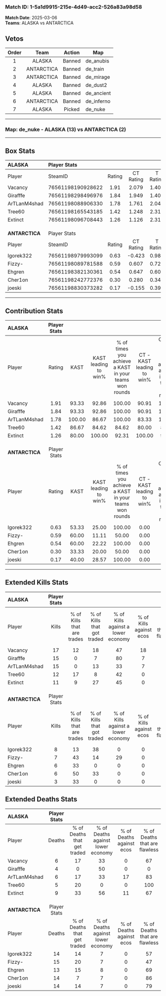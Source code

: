 ### Match ID: 1-5a1d9915-215e-4d49-acc2-526a83a98d58  
**Match Date**: 2025-03-06  
**Teams**: ALASKA vs ANTARCTICA  

## Vetos  

| Order | Team | Action | Map |
| :---: | :--: | :----: | --- |
| 1 | ALASKA | Banned | de_anubis |
| 2 | ANTARCTICA | Banned | de_train |
| 3 | ANTARCTICA | Banned | de_mirage |
| 4 | ALASKA | Banned | de_dust2 |
| 5 | ALASKA | Banned | de_ancient |
| 6 | ANTARCTICA | Banned | de_inferno |
| 7 | ALASKA | Picked | de_nuke |

---  

### **Map**: de_nuke - ALASKA (13) vs ANTARCTICA (2)  
---  

## Box Stats  

| **ALASKA**     | Player Stats      |        |           |          |        |       |       |         |        |      |     |
| :- | :- | :-: | :-: | :-: | :-: | :-: | :-: | :-: | :-: | :-: | :-: |
| Player         | SteamID           | Rating | CT Rating | T Rating |  KAST  |  ADR  | Kills | Assists | Deaths | K/D  | HS% |
| Vacancy        | 76561198190928622 |  1.91  |   2.079   |  1.403   | 93.33  | 116.4 |  17   |    4    |   6    | 2.83 | 29  |
| Girafffe       | 76561198298496976 |  1.84  |   1.949   |  1.402   | 93.33  | 106.8 |  15   |    5    |   4    | 3.75 | 66  |
| ArTLanM4shad   | 76561198088906330 |  1.78  |   1.761   |  2.045   | 100.00 | 98.9  |  15   |    3    |   6    | 2.50 | 53  |
| Tree60         | 76561198165543185 |  1.42  |   1.248   |  2.310   | 86.67  | 67.7  |  12   |    0    |   5    | 2.40 | 41  |
| Extinct        | 76561198096708443 |  1.26  |   1.126   |  2.312   | 80.00  | 82.1  |  11   |    5    |   9    | 1.22 | 72  |
|                |                   |        |           |          |        |       |       |         |        |      |     |
|                |                   |        |           |          |        |       |       |         |        |      |     |
|                |                   |        |           |          |        |       |       |         |        |      |     |
| **ANTARCTICA** | Player Stats      |        |           |          |        |       |       |         |        |      |     |
| Player         | SteamID           | Rating | CT Rating | T Rating |  KAST  |  ADR  | Kills | Assists | Deaths | K/D  | HS% |
| Igorek322      | 76561198979993099 |  0.63  |  -0.423   |  0.986   | 53.33  | 66.3  |   8   |    1    |   14   | 0.57 | 87  |
| Fizzy-         | 76561198089781588 |  0.59  |   0.607   |  0.722   | 60.00  | 62.3  |   7   |    3    |   15   | 0.47 | 71  |
| Ehgren         | 76561198382130361 |  0.54  |   0.647   |  0.606   | 60.00  | 48.0  |   6   |    1    |   13   | 0.46 | 50  |
| Cher1on        | 76561198242772376 |  0.30  |   0.280   |  0.348   | 33.33  | 43.5  |   6   |    1    |   14   | 0.43 |  0  |
| joeski         | 76561198830373282 |  0.17  |  -0.155   |  0.396   | 40.00  | 34.5  |   3   |    4    |   14   | 0.21 | 100 |
---  

## Contribution Stats  

| **ALASKA**     | Player Stats |        |                      |                                                        |                           |                                                             |                          |                                                            |
| :- | :-: | :-: | :-: | :-: | :-: | :-: | :-: | :-: |
| Player         |    Rating    |  KAST  | KAST leading to win% | % of times you achieve a KAST in your teams won rounds | CT - KAST leading to win% | CT - % of times you achieve a KAST in your teams won rounds | T - KAST leading to win% | T - % of times you achieve a KAST in your teams won rounds |
| Vacancy        |     1.91     | 93.33  |        92.86         |                         100.00                         |           90.91           |                           100.00                            |          100.00          |                           100.00                           |
| Girafffe       |     1.84     | 93.33  |        92.86         |                         100.00                         |           90.91           |                           100.00                            |          100.00          |                           100.00                           |
| ArTLanM4shad   |     1.78     | 100.00 |        86.67         |                         100.00                         |           83.33           |                           100.00                            |          100.00          |                           100.00                           |
| Tree60         |     1.42     | 86.67  |        84.62         |                         84.62                          |           80.00           |                            80.00                            |          100.00          |                           100.00                           |
| Extinct        |     1.26     | 80.00  |        100.00        |                         92.31                          |          100.00           |                            90.00                            |          100.00          |                           100.00                           |
|                |              |        |                      |                                                        |                           |                                                             |                          |                                                            |
|                |              |        |                      |                                                        |                           |                                                             |                          |                                                            |
|                |              |        |                      |                                                        |                           |                                                             |                          |                                                            |
| **ANTARCTICA** | Player Stats |        |                      |                                                        |                           |                                                             |                          |                                                            |
| Player         |    Rating    |  KAST  | KAST leading to win% | % of times you achieve a KAST in your teams won rounds | CT - KAST leading to win% | CT - % of times you achieve a KAST in your teams won rounds | T - KAST leading to win% | T - % of times you achieve a KAST in your teams won rounds |
| Igorek322      |     0.63     | 53.33  |        25.00         |                         100.00                         |           0.00            |                            0.00                             |          25.00           |                           100.00                           |
| Fizzy-         |     0.59     | 60.00  |        11.11         |                         50.00                          |           0.00            |                            0.00                             |          12.50           |                           50.00                            |
| Ehgren         |     0.54     | 60.00  |        22.22         |                         100.00                         |           0.00            |                            0.00                             |          28.57           |                           100.00                           |
| Cher1on        |     0.30     | 33.33  |        20.00         |                         50.00                          |           0.00            |                            0.00                             |          25.00           |                           50.00                            |
| joeski         |     0.17     | 40.00  |        28.57         |                         100.00                         |           0.00            |                            0.00                             |          33.33           |                           100.00                           |
---  

## Extended Kills Stats  

| **ALASKA**     | Player Stats |                            |                            |                                    |                         |                              |                                 |                                       |                    |           |
| :- | :-: | :-: | :-: | :-: | :-: | :-: | :-: | :-: | :-: | :-: |
| Player         |    Kills     | % of Kills that are trades | % of Kills that got traded | % of Kills against a lower economy | % of Kills against ecos | % of Kills that are flawless | % of Kills that are close duels | % of Kills that are assisted by flash | Pistol Round Kills | AWP Kills |
| Vacancy        |      17      |             12             |             18             |                 47                 |           18            |              41              |                0                |                   6                   |         0          |     0     |
| Girafffe       |      15      |             0              |             7              |                 80                 |            7            |              73              |                0                |                   0                   |         0          |     0     |
| ArTLanM4shad   |      15      |             0              |             13             |                 33                 |            7            |              87              |                0                |                   0                   |         3          |     7     |
| Tree60         |      12      |             17             |             8              |                 42                 |            0            |              75              |               17                |                   0                   |         2          |     0     |
| Extinct        |      11      |             9              |             27             |                 45                 |            0            |              64              |                0                |                   9                   |         2          |     0     |
|                |              |                            |                            |                                    |                         |                              |                                 |                                       |                    |           |
|                |              |                            |                            |                                    |                         |                              |                                 |                                       |                    |           |
|                |              |                            |                            |                                    |                         |                              |                                 |                                       |                    |           |
| **ANTARCTICA** | Player Stats |                            |                            |                                    |                         |                              |                                 |                                       |                    |           |
| Player         |    Kills     | % of Kills that are trades | % of Kills that got traded | % of Kills against a lower economy | % of Kills against ecos | % of Kills that are flawless | % of Kills that are close duels | % of Kills that are assisted by flash | Pistol Round Kills | AWP Kills |
| Igorek322      |      8       |             13             |             38             |                 0                  |            0            |              63              |                0                |                   0                   |         2          |     0     |
| Fizzy-         |      7       |             43             |             14             |                 29                 |            0            |              71              |                0                |                   0                   |         0          |     0     |
| Ehgren         |      6       |             33             |             0              |                 0                  |            0            |              50              |               17                |                   0                   |         2          |     0     |
| Cher1on        |      6       |             50             |             33             |                 0                  |            0            |              83              |                0                |                  17                   |         0          |     0     |
| joeski         |      3       |             33             |             0              |                 0                  |            0            |              67              |                0                |                   0                   |         2          |     0     |
## Extended Deaths Stats  

| **ALASKA**     | Player Stats |                             |                                   |                          |                               |                            |                           |               |
| :- | :-: | :-: | :-: | :-: | :-: | :-: | :-: | :-: |
| Player         |    Deaths    | % of Deaths that get traded | % of Deaths against lower economy | % of Deaths against ecos | % of Deaths that are flawless | % of Deaths that are close | % of Deaths while blinded | Deaths to AWP |
| Vacancy        |      6       |             17              |                33                 |            0             |              67               |             0              |            17             |       0       |
| Girafffe       |      4       |              0              |                50                 |            0             |               0               |             0              |             0             |       0       |
| ArTLanM4shad   |      6       |             17              |                33                 |            17            |              83               |             17             |             0             |       0       |
| Tree60         |      5       |             20              |                 0                 |            0             |              100              |             0              |             0             |       0       |
| Extinct        |      9       |             33              |                56                 |            11            |              67               |             0              |             0             |       0       |
|                |              |                             |                                   |                          |                               |                            |                           |               |
|                |              |                             |                                   |                          |                               |                            |                           |               |
|                |              |                             |                                   |                          |                               |                            |                           |               |
| **ANTARCTICA** | Player Stats |                             |                                   |                          |                               |                            |                           |               |
| Player         |    Deaths    | % of Deaths that get traded | % of Deaths against lower economy | % of Deaths against ecos | % of Deaths that are flawless | % of Deaths that are close | % of Deaths while blinded | Deaths to AWP |
| Igorek322      |      14      |             14              |                 7                 |            0             |              57               |             0              |             7             |       3       |
| Fizzy-         |      15      |             20              |                 7                 |            0             |              47               |             7              |             0             |       1       |
| Ehgren         |      13      |             15              |                 8                 |            0             |              69               |             0              |             0             |       0       |
| Cher1on        |      14      |              7              |                 7                 |            0             |              86               |             7              |             0             |       2       |
| joeski         |      14      |             14              |                 7                 |            0             |              79               |             0              |             7             |       1       |
